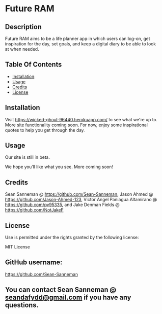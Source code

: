 # Future RAM

## Description

Future RAM aims to be a life planner app in which users can log-on, get inspiration for the day, set goals, and keep a digital diary to be able to look at when needed.

## Table Of Contents

- [Installation](#installation)
- [Usage](#usage)
- [Credits](#credits)
- [License](#rights)

## Installation

Visit https://wicked-ghoul-96440.herokuapp.com/ to see what we're up to. More site functionality coming soon. For now, enjoy some inspirational quotes to help you get through the day.

## Usage

Our site is still in beta.

We hope you'll like what you see. More coming soon!

## Credits

Sean Sanneman @ https://github.com/Sean-Sanneman, Jason Ahmed @ https://github.com/Jason-Ahmed-123, Victor Angel Paniagua Altamirano @ https://github.com/pv95335, and Jake Denman Fields @ https://github.com/NotJakeF

## License

Use is permitted under the rights granted by the following license:

MIT License

## GitHub username:

https://github.com/Sean-Sanneman

## You can contact Sean Sanneman @ seandafydd@gmail.com if you have any questions.
